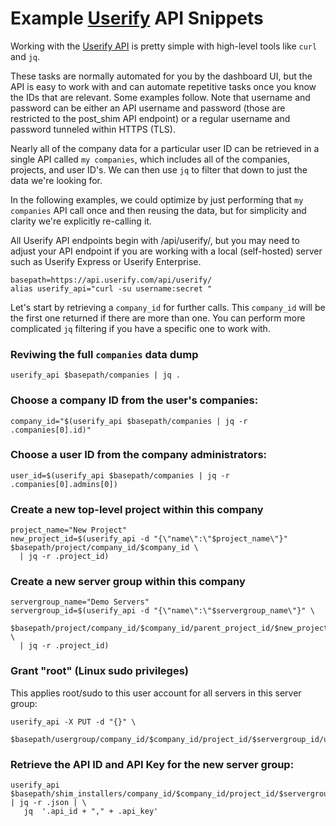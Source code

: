 # Example [Userify](https://userify.com) API Snippets

Working with the [Userify API](https://postman.userify.com/) is pretty simple with high-level tools like `curl` and `jq`. 

These tasks are normally automated for you by the dashboard UI, but the API is easy to work with and can automate repetitive tasks once you know the IDs that are relevant. Some examples follow. Note that username and password can be either an API username and password (those are restricted to the post_shim API endpoint) or a regular username and password tunneled within HTTPS (TLS).

Nearly all of the company data for a particular user ID can be retrieved in a single API called `my companies`, which includes all of the companies, projects, and user ID's. We can then use `jq` to filter that down to just the data we're looking for.

In the following examples, we could optimize by just performing that `my companies` API call once and then reusing the data, but for simplicity and clarity we're explicitly re-calling it.

All Userify API endpoints begin with /api/userify/, but you may need to adjust your API endpoint if you are working with a local (self-hosted) server such as Userify Express or Userify Enterprise.

```
basepath=https://api.userify.com/api/userify/
alias userify_api="curl -su username:secret "
```

Let's start by retrieving a `company_id` for further calls. This `company_id` will be the first one returned if there are more than one. You can perform more complicated `jq` filtering if you have a specific one to work with.

### Reviwing the full `companies` data dump

```
userify_api $basepath/companies | jq .
```

### Choose a company ID from the user's companies:

```
company_id="$(userify_api $basepath/companies | jq -r .companies[0].id)"
```

### Choose a user ID from the company administrators:

```
user_id=$(userify_api $basepath/companies | jq -r .companies[0].admins[0])
```

### Create a new top-level project within this company

```
project_name="New Project"
new_project_id=$(userify_api -d "{\"name\":\"$project_name\"}" $basepath/project/company_id/$company_id \
  | jq -r .project_id)
```

### Create a new server group within this company

```
servergroup_name="Demo Servers"
servergroup_id=$(userify_api -d "{\"name\":\"$servergroup_name\"}" \
  $basepath/project/company_id/$company_id/parent_project_id/$new_project_id \
  | jq -r .project_id)
```

### Grant "root" (Linux sudo privileges)

This applies root/sudo to this user account for all servers in this server group:

```
userify_api -X PUT -d "{}" \
 $basepath/usergroup/company_id/$company_id/project_id/$servergroup_id/usergroup/linux_admins/user_id/$user_id
```

### Retrieve the API ID and API Key for the new server group:

```
userify_api $basepath/shim_installers/company_id/$company_id/project_id/$servergroup_id | jq -r .json | \
   jq  '.api_id + "," + .api_key'
```

